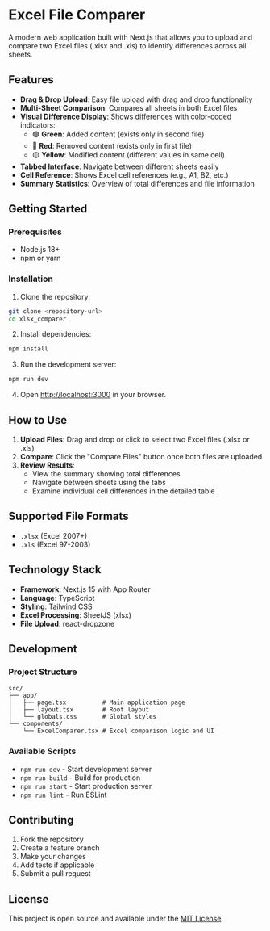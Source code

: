 # Excel File Comparer

A modern web application built with Next.js that allows you to upload and compare two Excel files (.xlsx and .xls) to identify differences across all sheets.

## Features

- **Drag & Drop Upload**: Easy file upload with drag and drop functionality
- **Multi-Sheet Comparison**: Compares all sheets in both Excel files
- **Visual Difference Display**: Shows differences with color-coded indicators:
  - 🟢 **Green**: Added content (exists only in second file)
  - 🔴 **Red**: Removed content (exists only in first file)
  - 🟡 **Yellow**: Modified content (different values in same cell)
- **Tabbed Interface**: Navigate between different sheets easily
- **Cell Reference**: Shows Excel cell references (e.g., A1, B2, etc.)
- **Summary Statistics**: Overview of total differences and file information

## Getting Started

### Prerequisites

- Node.js 18+ 
- npm or yarn

### Installation

1. Clone the repository:
```bash
git clone <repository-url>
cd xlsx_comparer
```

2. Install dependencies:
```bash
npm install
```

3. Run the development server:
```bash
npm run dev
```

4. Open [http://localhost:3000](http://localhost:3000) in your browser.

## How to Use

1. **Upload Files**: Drag and drop or click to select two Excel files (.xlsx or .xls)
2. **Compare**: Click the "Compare Files" button once both files are uploaded
3. **Review Results**: 
   - View the summary showing total differences
   - Navigate between sheets using the tabs
   - Examine individual cell differences in the detailed table

## Supported File Formats

- `.xlsx` (Excel 2007+)
- `.xls` (Excel 97-2003)

## Technology Stack

- **Framework**: Next.js 15 with App Router
- **Language**: TypeScript
- **Styling**: Tailwind CSS
- **Excel Processing**: SheetJS (xlsx)
- **File Upload**: react-dropzone

## Development

### Project Structure

```
src/
├── app/
│   ├── page.tsx          # Main application page
│   ├── layout.tsx        # Root layout
│   └── globals.css       # Global styles
└── components/
    └── ExcelComparer.tsx # Excel comparison logic and UI
```

### Available Scripts

- `npm run dev` - Start development server
- `npm run build` - Build for production
- `npm run start` - Start production server
- `npm run lint` - Run ESLint

## Contributing

1. Fork the repository
2. Create a feature branch
3. Make your changes
4. Add tests if applicable
5. Submit a pull request

## License

This project is open source and available under the [MIT License](LICENSE).
